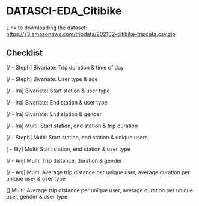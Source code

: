 # DATASCI-EDA_Citibike
Link to downloading the dataset: https://s3.amazonaws.com/tripdata/202102-citibike-tripdata.csv.zip

## Checklist
[/ - Steph] Bivariate: Trip duration & time of day

[/ - Steph] Bivariate: User type & age

[/ - Ira] Bivariate: Start station & user type

[/ - Ira] Bivariate: End station & user type

[/ - Ira] Bivariate: End station & gender

[/ - Ira] Multi: Start station, end station & trip duration

[/ - Steph] Multi: Start station, end station & unique users

[ - Bly] Multi: Start station, end station & user type

[/ - Anj] Multi: Trip distance, duration & gender

[/ - Anj] Multi: Average trip distance per unique user, average duration per unique user & user type

[] Multi: Average trip distance per unique user, average duration per unique user, gender & user type
